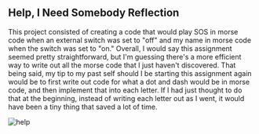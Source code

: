 ## Help, I Need Somebody Reflection

This project consisted of creating a code that would play SOS in morse code when an external switch was set to "off" and my name in morse code when the switch was set to "on." Overall, I would say this assignment seemed pretty straightforward, but I'm guessing there's a more efficient way to write out all the morse code that I just haven't discovered. That being said, my tip to my past self should I be starting this assignment again would be to first write out code for what a dot and dash would be in morse code, and then implement that into each letter. If I had just thought to do that at the beginning, instead of writing each letter out as I went, it would have been a tiny thing that saved a lot of time. 

![help](https://delilahdelgado.github.io/assets/img/help.png)
